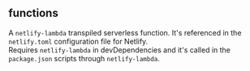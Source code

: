 ## functions

A `netlify-lambda` transpiled serverless function. It's referenced in the `netlify.toml` configuration file for Netlify.  
Requires `netlify-lambda` in devDependencies and it's called in the `package.json` scripts through `netlify-lambda`.